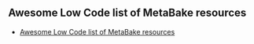 
## Awesome Low Code list of MetaBake resources

- <a href='https://www.npmjs.com/package/mbake' target='_blank'>Awesome Low Code list of MetaBake resources</a>

